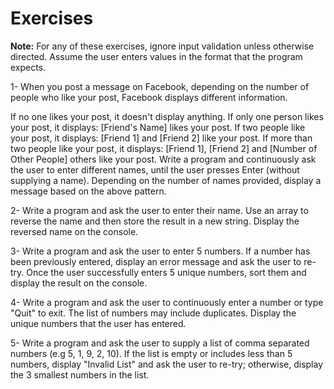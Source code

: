 # Exercises
**Note:** For any of these exercises, ignore input validation unless otherwise directed. Assume the user enters values in the format that the program expects.



1- When you post a message on Facebook, depending on the number of people who like your post, Facebook displays different information.

If no one likes your post, it doesn't display anything.
If only one person likes your post, it displays: [Friend's Name] likes your post.
If two people like your post, it displays: [Friend 1] and [Friend 2] like your post.
If more than two people like your post, it displays: [Friend 1], [Friend 2] and [Number of Other People] others like your post.
Write a program and continuously ask the user to enter different names, until the user presses Enter (without supplying a name). Depending on the number of names provided, display a message based on the above pattern.



2- Write a program and ask the user to enter their name. Use an array to reverse the name and then store the result in a new string. Display the reversed name on the console.



3- Write a program and ask the user to enter 5 numbers. If a number has been previously entered, display an error message and ask the user to re-try. Once the user successfully enters 5 unique numbers, sort them and display the result on the console.



4- Write a program and ask the user to continuously enter a number or type "Quit" to exit. The list of numbers may include duplicates. Display the unique numbers that the user has entered.



5- Write a program and ask the user to supply a list of comma separated numbers (e.g 5, 1, 9, 2, 10). If the list is empty or includes less than 5 numbers, display "Invalid List" and ask the user to re-try; otherwise, display the 3 smallest numbers in the list.